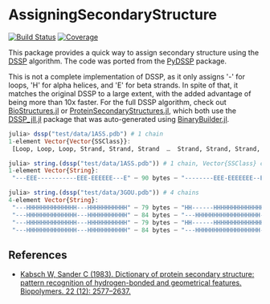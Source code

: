 # AssigningSecondaryStructure

[![Build Status](https://github.com/MurrellGroup/AssigningSecondaryStructure.jl/actions/workflows/CI.yml/badge.svg?branch=main)](https://github.com/MurrellGroup/AssigningSecondaryStructure.jl/actions/workflows/CI.yml?query=branch%3Amain)
[![Coverage](https://codecov.io/gh/MurrellGroup/AssigningSecondaryStructure.jl/branch/main/graph/badge.svg)](https://codecov.io/gh/MurrellGroup/AssigningSecondaryStructure.jl)

This package provides a quick way to assign secondary structure using the [DSSP](https://swift.cmbi.umcn.nl/gv/dssp/) algorithm. The code was ported from the [PyDSSP](https://github.com/ShintaroMinami/PyDSSP) package.

This is not a complete implementation of DSSP, as it only assigns '-' for loops, 'H' for alpha helices, and 'E' for beta strands. In spite of that, it matches the original DSSP to a large extent, with the added advantage of being more than 10x faster. For the full DSSP algorithm, check out [BioStructures.jl](https://github.com/BioJulia/BioStructures.jl) or [ProteinSecondaryStructures.jl](https://github.com/m3g/ProteinSecondaryStructures.jl), which both use the [DSSP_jll.jl](https://docs.juliahub.com/General/DSSP_jll/stable/) package that was auto-generated using [BinaryBuilder.jl](https://github.com/JuliaPackaging/BinaryBuilder.jl). 

```julia
julia> dssp("test/data/1ASS.pdb") # 1 chain
1-element Vector{Vector{SSClass}}:
 [Loop, Loop, Loop, Strand, Strand, Strand  …  Strand, Strand, Strand, Loop, Loop, Loop]

julia> string.(dssp("test/data/1ASS.pdb")) # 1 chain, Vector{SSClass} converted to string
1-element Vector{String}:
 "---EEE-----------EEE-EEEEEE---E" ⋯ 90 bytes ⋯ "--------EEE-EEEEEEE--EEEEEEE---"

julia> string.(dssp("test/data/3GOU.pdb")) # 4 chains
4-element Vector{String}:
 "---HHHHHHHHHHHHHH---HHHHHHHHHHH" ⋯ 79 bytes ⋯ "HH------HHHHHHHHHHHHHHHHHH-----"
 "---HHHHHHHHHHHHHH---HHHHHHHHHHH" ⋯ 84 bytes ⋯ "---HHHHHHHHHHHHHHHHHH---------H"
 "---HHHHHHHHHHHHHH---HHHHHHHHHHH" ⋯ 79 bytes ⋯ "HH------HHHHHHHHHHHHHHHHHH-----"
 "---HHHHHHHHHHHHHH---HHHHHHHHHHH" ⋯ 84 bytes ⋯ "---HHHHHHHHHHHHHHHHHH---------H"
```

## References
- [Kabsch W, Sander C (1983). Dictionary of protein secondary structure: pattern recognition of hydrogen-bonded and geometrical features. Biopolymers. 22 (12): 2577–2637.](https://doi.org/10.1002/bip.360221211)

